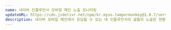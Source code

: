 ```yaml
---
name: 네이버 인플루언서 모바일 메인 노출 모니터링
updateURL: https://cdn.jsdelivr.net/npm/kr.myso.tampermonkey@1.0.7/service/com.naver.in-center.mainview.analysis.user.js
description: 네이버 모바일 메인에서 유입될 수 있는 내 인플루언서의 글들의 노출된 현황을 모니터링 할 수 있습니다.
---
```

